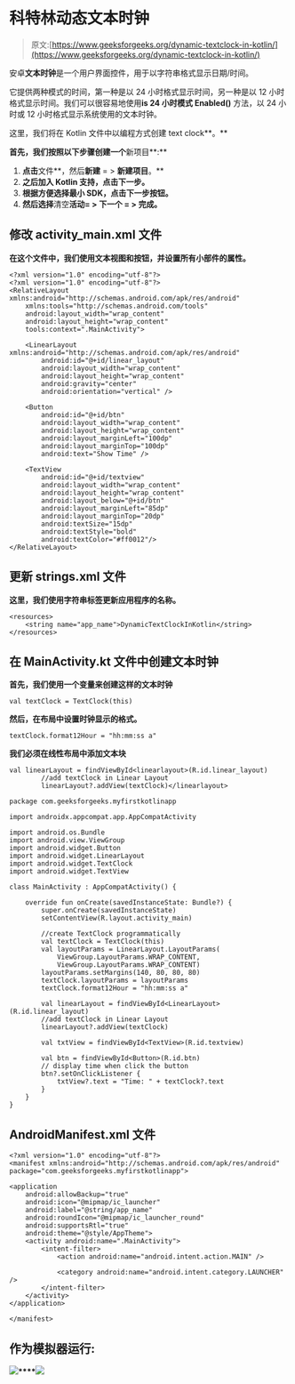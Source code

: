 # 科特林动态文本时钟

> 原文:[https://www.geeksforgeeks.org/dynamic-textclock-in-kotlin/](https://www.geeksforgeeks.org/dynamic-textclock-in-kotlin/)

安卓**文本时钟**是一个用户界面控件，用于以字符串格式显示日期/时间。

它提供两种模式的时间，第一种是以 24 小时格式显示时间，另一种是以 12 小时格式显示时间。我们可以很容易地使用**is 24 小时模式 Enabled()** 方法，以 24 小时或 12 小时格式显示系统使用的文本时钟。

这里，我们将在 Kotlin 文件中以编程方式创建 text clock**。**

**首先，我们按照以下步骤创建一个**新项目**:**

1.  **点击**文件**，然后**新建** = > **新建项目**。**
2.  **之后加入 Kotlin 支持，点击下一步。**
3.  **根据方便选择最小 SDK，点击下一步按钮。**
4.  **然后选择**清空**活动= > **下一个** = > **完成**。**

## **修改 activity_main.xml 文件**

**在这个文件中，我们使用文本视图和按钮，并设置所有小部件的属性。**

```
<?xml version="1.0" encoding="utf-8"?>
<?xml version="1.0" encoding="utf-8"?>
<RelativeLayout xmlns:android="http://schemas.android.com/apk/res/android"
    xmlns:tools="http://schemas.android.com/tools"
    android:layout_width="wrap_content"
    android:layout_height="wrap_content"
    tools:context=".MainActivity">

    <LinearLayout xmlns:android="http://schemas.android.com/apk/res/android"
        android:id="@+id/linear_layout"
        android:layout_width="wrap_content"
        android:layout_height="wrap_content"
        android:gravity="center"
        android:orientation="vertical" />

    <Button
        android:id="@+id/btn"
        android:layout_width="wrap_content"
        android:layout_height="wrap_content"
        android:layout_marginLeft="100dp"
        android:layout_marginTop="100dp"
        android:text="Show Time" />

    <TextView
        android:id="@+id/textview"
        android:layout_width="wrap_content"
        android:layout_height="wrap_content"
        android:layout_below="@+id/btn"
        android:layout_marginLeft="85dp"
        android:layout_marginTop="20dp"
        android:textSize="15dp"
        android:textStyle="bold"
        android:textColor="#ff0012"/>
</RelativeLayout>
```

## **更新 strings.xml 文件**

**这里，我们使用字符串标签更新应用程序的名称。**

```
<resources>
    <string name="app_name">DynamicTextClockInKotlin</string>
</resources>
```

## **在 MainActivity.kt 文件中创建文本时钟**

**首先，我们使用一个变量来创建这样的文本时钟**

```
val textClock = TextClock(this)
```

**然后，在布局中设置时钟显示的格式。**

```
textClock.format12Hour = "hh:mm:ss a"
```

**我们必须在线性布局中添加文本块**

```
val linearLayout = findViewById<linearlayout>(R.id.linear_layout)
        //add textClock in Linear Layout
        linearLayout?.addView(textClock)</linearlayout> 
```

```
package com.geeksforgeeks.myfirstkotlinapp

import androidx.appcompat.app.AppCompatActivity

import android.os.Bundle
import android.view.ViewGroup
import android.widget.Button
import android.widget.LinearLayout
import android.widget.TextClock
import android.widget.TextView

class MainActivity : AppCompatActivity() {

    override fun onCreate(savedInstanceState: Bundle?) {
        super.onCreate(savedInstanceState)
        setContentView(R.layout.activity_main)

        //create TextClock programmatically
        val textClock = TextClock(this)
        val layoutParams = LinearLayout.LayoutParams(
            ViewGroup.LayoutParams.WRAP_CONTENT, 
            ViewGroup.LayoutParams.WRAP_CONTENT)
        layoutParams.setMargins(140, 80, 80, 80)
        textClock.layoutParams = layoutParams
        textClock.format12Hour = "hh:mm:ss a"

        val linearLayout = findViewById<LinearLayout>(R.id.linear_layout)
        //add textClock in Linear Layout
        linearLayout?.addView(textClock)

        val txtView = findViewById<TextView>(R.id.textview)

        val btn = findViewById<Button>(R.id.btn)
        // display time when click the button
        btn?.setOnClickListener {
            txtView?.text = "Time: " + textClock?.text
        }
    }
}
```

## **AndroidManifest.xml 文件**

```
<?xml version="1.0" encoding="utf-8"?>
<manifest xmlns:android="http://schemas.android.com/apk/res/android"
package="com.geeksforgeeks.myfirstkotlinapp">

<application
    android:allowBackup="true"
    android:icon="@mipmap/ic_launcher"
    android:label="@string/app_name"
    android:roundIcon="@mipmap/ic_launcher_round"
    android:supportsRtl="true"
    android:theme="@style/AppTheme">
    <activity android:name=".MainActivity">
        <intent-filter>
            <action android:name="android.intent.action.MAIN" />

            <category android:name="android.intent.category.LAUNCHER" />
        </intent-filter>
    </activity>
</application>

</manifest>
```

## **作为模拟器运行:**

**![](img/ce2a62399ec4f95ab0a682fa5a0fc25a.png)****![](img/94e1fcc5d5aaddc486f805ca84c74b72.png)**